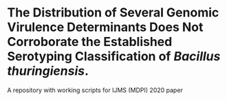 # The Distribution of Several Genomic Virulence Determinants Does Not Corroborate the Established Serotyping Classification of *Bacillus thuringiensis*.
A repository with working scripts for IJMS (MDPI) 2020 paper
